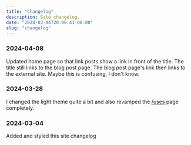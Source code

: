 ```yaml
---
title: "Changelog"
description: Site changelog.
date: "2024-03-04T20:00:41-08:00"
slug: "changelog"
---
```

### 2024-04-08

Updated home page so that link posts show a link in front of the title. The title still links to the blog post page. The blog post page's link then links to the external site. Maybe this is confusing, I don't know.

### 2024-03-28

I changed the light theme quite a bit and also revamped the [/uses](/uses) page completely.

### 2024-03-04

Added and styled this site changelog
